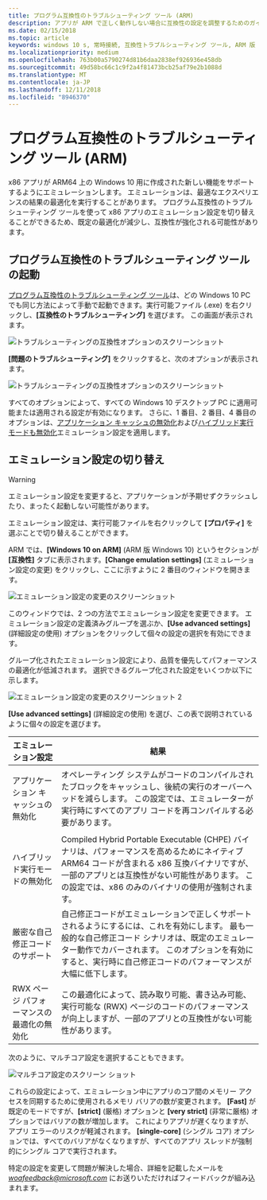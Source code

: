 ```yaml
---
title: プログラム互換性のトラブルシューティング ツール (ARM)
description: アプリが ARM で正しく動作しない場合に互換性の設定を調整するためのガイダンス
ms.date: 02/15/2018
ms.topic: article
keywords: windows 10 s, 常時接続, 互換性トラブルシューティング ツール, ARM 版 Windows
ms.localizationpriority: medium
ms.openlocfilehash: 763b00a5790274d81b6daa2838ef926936e458db
ms.sourcegitcommit: 49d58bc66c1c9f2a4f81473bcb25af79e2b1088d
ms.translationtype: MT
ms.contentlocale: ja-JP
ms.lasthandoff: 12/11/2018
ms.locfileid: "8946370"
---
```

# <a name="program-compatibility-troubleshooter-on-arm"></a>プログラム互換性のトラブルシューティング ツール (ARM)
x86 アプリが ARM64 上の Windows 10 用に作成された新しい機能をサポートするようにエミュレーションします。 エミュレーションは、最適なエクスペリエンスの結果の最適化を実行することがあります。 プログラム互換性のトラブルシューティング ツールを使って x86 アプリのエミュレーション設定を切り替えることができるため、既定の最適化が減少し、互換性が強化される可能性があります。

## <a name="start-the-program-compatibility-troubleshooter"></a>プログラム互換性のトラブルシューティング ツールの起動
[プログラム互換性のトラブルシューティング ツール](https://support.microsoft.com/en-us/help/15078/windows-make-older-programs-compatible)は、どの Windows 10 PC でも同じ方法によって手動で起動できます。実行可能ファイル (.exe) を右クリックし、**[互換性のトラブルシューティング]** を選びます。 この画面が表示されます。

![トラブルシューティングの互換性オプションのスクリーンショット](images/arm/Capture4.png)

**[問題のトラブルシューティング]** をクリックすると、次のオプションが表示されます。

![トラブルシューティングの互換性オプションのスクリーンショット](images/arm/Capture5.png)

すべてのオプションによって、すべての Windows 10 デスクトップ PC に適用可能または適用される設定が有効になります。 さらに、1 番目、2 番目、4 番目のオプションは、[アプリケーション キャッシュの無効化](#disable-app-cache)および[ハイブリッド実行モードも無効化](#disable-hybrid-exec-mode)エミュレーション設定を適用します。

## <a name="toggling-emulation-settings"></a>エミュレーション設定の切り替え
> [!WARNING]
> エミュレーション設定を変更すると、アプリケーションが予期せずクラッシュしたり、まったく起動しない可能性があります。

エミュレーション設定は、実行可能ファイルを右クリックして **[プロパティ]** を選ぶことで切り替えることができます。

ARM では、**[Windows 10 on ARM]** (ARM 版 Windows 10) というセクションが **[互換性]** タブに表示されます。**[Change emulation settings]** (エミュレーション設定の変更) をクリックし、ここに示すように 2 番目のウィンドウを開きます。

![エミュレーション設定の変更のスクリーンショット](images/arm/Capture.png)

このウィンドウでは、2 つの方法でエミュレーション設定を変更できます。 エミュレーション設定の定義済みグループを選ぶか、**[Use advanced settings]** (詳細設定の使用) オプションをクリックして個々の設定の選択を有効にできます。

グループ化されたエミュレーション設定により、品質を優先してパフォーマンスの最適化が低減されます。 選択できるグループ化された設定をいくつか以下に示します。

![エミュレーション設定の変更のスクリーンショット 2](images/arm/Capture2.png)

**[Use advanced settings]** (詳細設定の使用) を選び、この表で説明されているように個々の設定を選びます。

| エミュレーション設定 | 結果 |
| ----------------- | ----------- |
| <p id="disable-app-cache">アプリケーション キャッシュの無効化</p> | オペレーティング システムがコードのコンパイルされたブロックをキャッシュし、後続の実行のオーバーヘッドを減らします。 この設定では、エミュレーターが実行時にすべてのアプリ コードを再コンパイルする必要があります。 |
| <p id="disable-hybrid-exec-mode">ハイブリッド実行モードの無効化</p> | Compiled Hybrid Portable Executable (CHPE) バイナリは、パフォーマンスを高めるためにネイティブ ARM64 コードが含まれる x86 互換バイナリですが、一部のアプリとは互換性がない可能性があります。 この設定では、x86 のみのバイナリの使用が強制されます。 |
| 厳密な自己修正コードのサポート | 自己修正コードがエミュレーションで正しくサポートされるようにするには、これを有効にします。 最も一般的な自己修正コード シナリオは、既定のエミュレーター動作でカバーされます。 このオプションを有効にすると、実行時に自己修正コードのパフォーマンスが大幅に低下します。 |
| RWX ページ パフォーマンスの最適化の無効化 | この最適化によって、読み取り可能、書き込み可能、実行可能な (RWX) ページのコードのパフォーマンスが向上しますが、一部のアプリとの互換性がない可能性があります。 |

次のように、マルチコア設定を選択することもできます。

![マルチコア設定のスクリーン ショット](images/arm/Capture3.png)

これらの設定によって、エミュレーション中にアプリのコア間のメモリー アクセスを同期するために使用されるメモリ バリアの数が変更されます。 **[Fast]** が既定のモードですが、**[strict]** (厳格) オプションと **[very strict]** (非常に厳格) オプションではバリアの数が増加します。 これによりアプリが遅くなりますが、アプリ エラーのリスクが軽減されます。 **[single-core]** (シングル コア) オプションでは、すべてのバリアがなくなりますが、すべてのアプリ スレッドが強制的にシングル コアで実行されます。

特定の設定を変更して問題が解決した場合、詳細を記載したメールを *woafeedback@microsoft.com* にお送りいただければフィードバックが組み込まれます。